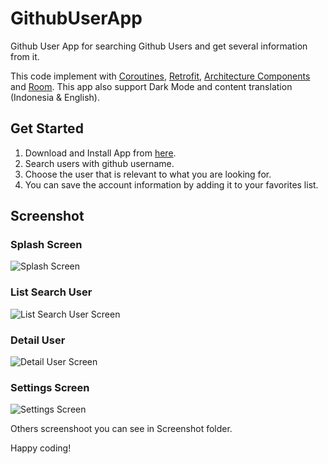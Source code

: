 # GithubUserApp
Github User App for searching Github Users and get several information from it.

This code implement with [Coroutines](https://developer.android.com/courses/pathways/android-basics-kotlin-unit-4-pathway-1), [Retrofit](https://developer.android.com/courses/pathways/android-basics-kotlin-unit-4-pathway-2), 
[Architecture Components](https://developer.android.com/courses/pathways/android-basics-kotlin-unit-3-pathway-3) and [Room](https://developer.android.com/courses/pathways/android-basics-kotlin-unit-5-pathway-2). 
This app also support Dark Mode and content translation (Indonesia & English).


## Get Started
1. Download and Install App from [here](https://drive.google.com/file/d/13aKQLzu-BRT3g6VV4z0jcgdvnFAUw2WJ/view?usp=sharing).
2. Search users with github username.
3. Choose the user that is relevant to what you are looking for.
4. You can save the account information by adding it to your favorites list.

## Screenshot

### Splash Screen
![Splash Screen](https://github.com/WyArtStudio/GithubUserApp/blob/master/Screenshot/Splash%20Screen.jpeg)

### List Search User
![List Search User Screen](https://github.com/WyArtStudio/GithubUserApp/blob/master/Screenshot/List%20Search%20User.jpeg)

### Detail User
![Detail User Screen](https://github.com/WyArtStudio/GithubUserApp/blob/master/Screenshot/Detail%20User%20Screen.jpeg)

### Settings Screen
![Settings Screen](https://github.com/WyArtStudio/GithubUserApp/blob/master/Screenshot/Settings%20Screen.jpeg)

Others screenshoot you can see in Screenshot folder.


Happy coding!
